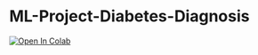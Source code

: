 # ML-Project-Diabetes-Diagnosis

[![Open In Colab](https://colab.research.google.com/assets/colab-badge.svg)](https://colab.research.google.com/github/NathanBrunet/ML-Project-Diabetes-Prediction/blob/main/DiabetesPrediction.ipynb)
